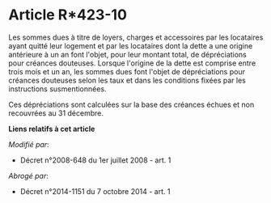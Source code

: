 # Article R*423-10

Les sommes dues à titre de loyers, charges et accessoires par les locataires ayant quitté leur logement et par les locataires
dont la dette a une origine antérieure à un an font l'objet, pour leur montant total, de dépréciations pour créances
douteuses. Lorsque l'origine de la dette est comprise entre trois mois et un an, les sommes dues font l'objet de
dépréciations pour créances douteuses selon les taux et dans les conditions fixées par les instructions susmentionnées. 

Ces dépréciations sont calculées sur la base des créances échues et non recouvrées au 31 décembre.

**Liens relatifs à cet article**

_Modifié par_:

  - Décret n°2008-648 du 1er juillet 2008 - art. 1

_Abrogé par_:

  - Décret n°2014-1151 du 7 octobre 2014 - art. 1
